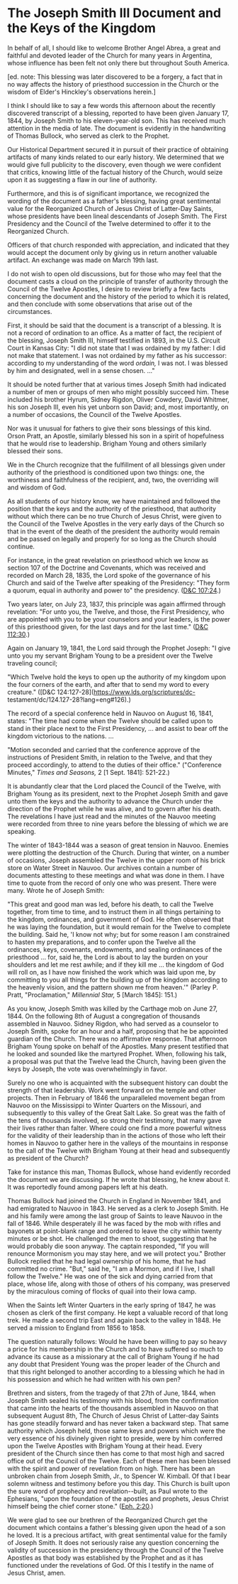 # The Joseph Smith III Document and the Keys of the Kingdom

In behalf of all, I should like to welcome Brother Angel Abrea, a great and
faithful and devoted leader of the Church for many years in Argentina, whose
influence has been felt not only there but throughout South America.

[ed. note: This blessing was later discovered to be a forgery, a fact that in
no way affects the history of priesthood succession in the Church or the
wisdom of Elder's Hinckley's observations herein.]

I think I should like to say a few words this afternoon about the recently
discovered transcript of a blessing, reported to have been given January 17,
1844, by Joseph Smith to his eleven-year-old son. This has received much
attention in the media of late. The document is evidently in the handwriting
of Thomas Bullock, who served as clerk to the Prophet.

Our Historical Department secured it in pursuit of their practice of obtaining
artifacts of many kinds related to our early history. We determined that we
would give full publicity to the discovery, even though we were confident that
critics, knowing little of the factual history of the Church, would seize upon
it as suggesting a flaw in our line of authority.

Furthermore, and this is of significant importance, we recognized the wording
of the document as a father's blessing, having great sentimental value for the
Reorganized Church of Jesus Christ of Latter-Day Saints, whose presidents have
been lineal descendants of Joseph Smith. The First Presidency and the Council
of the Twelve determined to offer it to the Reorganized Church.

Officers of that church responded with appreciation, and indicated that they
would accept the document only by giving us in return another valuable
artifact. An exchange was made on March 19th last.

I do not wish to open old discussions, but for those who may feel that the
document casts a cloud on the principle of transfer of authority through the
Council of the Twelve Apostles, I desire to review briefly a few facts
concerning the document and the history of the period to which it is related,
and then conclude with some observations that arise out of the circumstances.

First, it should be said that the document is a transcript of a blessing. It
is not a record of ordination to an office. As a matter of fact, the recipient
of the blessing, Joseph Smith III, himself testified in 1893, in the U.S.
Circuit Court in Kansas City: "I did not state that I was ordained by my
father: I did not make that statement. I was not ordained by my father as his
successor: according to my understanding of the word _ordain,_ I was not. I
was blessed by him and designated, well in a sense chosen. ..."

It should be noted further that at various times Joseph Smith had indicated a
number of men or groups of men who might possibly succeed him. These included
his brother Hyrum, Sidney Rigdon, Oliver Cowdery, David Whitmer, his son
Joseph III, even his yet unborn son David; and, most importantly, on a number
of occasions, the Council of the Twelve Apostles.

Nor was it unusual for fathers to give their sons blessings of this kind.
Orson Pratt, an Apostle, similarly blessed his son in a spirit of hopefulness
that he would rise to leadership. Brigham Young and others similarly blessed
their sons.

We in the Church recognize that the fulfillment of all blessings given under
authority of the priesthood is conditioned upon two things: one, the
worthiness and faithfulness of the recipient, and, two, the overriding will
and wisdom of God.

As all students of our history know, we have maintained and followed the
position that the keys and the authority of the priesthood, that authority
without which there can be no true Church of Jesus Christ, were given to the
Council of the Twelve Apostles in the very early days of the Church so that in
the event of the death of the president the authority would remain and be
passed on legally and properly for so long as the Church should continue.

For instance, in the great revelation on priesthood which we know as section
107 of the Doctrine and Covenants, which was received and recorded on March
28, 1835, the Lord spoke of the governance of his Church and said of the
Twelve after speaking of the Presidency: "They form a quorum, equal in
authority and power to" the presidency. ([D&amp;C
107:24](https://www.lds.org/scriptures/dc-testament/dc/107.24?lang=eng#23).)

Two years later, on July 23, 1837, this principle was again affirmed through
revelation: "For unto you, the Twelve, and those, the First Presidency, who
are appointed with you to be your counselors and your leaders, is the power of
this priesthood given, for the last days and for the last time." ([D&amp;C
112:30](https://www.lds.org/scriptures/dc-testament/dc/112.30?lang=eng#29).)

Again on January 19, 1841, the Lord said through the Prophet Joseph: "I give
unto you my servant Brigham Young to be a president over the Twelve traveling
council;

"Which Twelve hold the keys to open up the authority of my kingdom upon the
four corners of the earth, and after that to send my word to every creature."
([D&amp;C 124:127-28](https://www.lds.org/scriptures/dc-
testament/dc/124.127-28?lang=eng#126).)

The record of a special conference held in Nauvoo on August 16, 1841, states:
"The time had come when the Twelve should be called upon to stand in their
place next to the First Presidency, ... and assist to bear off the kingdom
victorious to the nations. ...

"Motion seconded and carried that the conference approve of the instructions
of President Smith, in relation to the Twelve, and that they proceed
accordingly, to attend to the duties of their office." ("Conference Minutes,"
_Times and Seasons,_ 2 [1 Sept. 1841]: 521-22.)

It is abundantly clear that the Lord placed the Council of the Twelve, with
Brigham Young as its president, next to the Prophet Joseph Smith and gave unto
them the keys and the authority to advance the Church under the direction of
the Prophet while he was alive, and to govern after his death. The revelations
I have just read and the minutes of the Nauvoo meeting were recorded from
three to nine years before the blessing of which we are speaking.

The winter of 1843-1844 was a season of great tension in Nauvoo. Enemies were
plotting the destruction of the Church. During that winter, on a number of
occasions, Joseph assembled the Twelve in the upper room of his brick store on
Water Street in Nauvoo. Our archives contain a number of documents attesting
to these meetings and what was done in them. I have time to quote from the
record of only one who was present. There were many. Wrote he of Joseph Smith:

"This great and good man was led, before his death, to call the Twelve
together, from time to time, and to instruct them in all things pertaining to
the kingdom, ordinances, and government of God. He often observed that he was
laying the foundation, but it would remain for the Twelve to complete the
building. Said he, 'I know not why; but for some reason I am constrained to
hasten my preparations, and to confer upon the Twelve all the ordinances,
keys, covenants, endowments, and sealing ordinances of the priesthood ... for,
said he, the Lord is about to lay the burden on your shoulders and let me rest
awhile; and if they kill me ... the kingdom of God will roll on, as I have now
finished the work which was laid upon me, by committing to you all things for
the building up of the kingdom according to the heavenly vision, and the
pattern shown me from heaven.'" (Parley P. Pratt, "Proclamation," _Millennial
Star,_ 5 [March 1845]: 151.)

As you know, Joseph Smith was killed by the Carthage mob on June 27, 1844. On
the following 8th of August a congregation of thousands assembled in Nauvoo.
Sidney Rigdon, who had served as a counselor to Joseph Smith, spoke for an
hour and a half, proposing that he be appointed guardian of the Church. There
was no affirmative response. That afternoon Brigham Young spoke on behalf of
the Apostles. Many present testified that he looked and sounded like the
martyred Prophet. When, following his talk, a proposal was put that the Twelve
lead the Church, having been given the keys by Joseph, the vote was
overwhelmingly in favor.

Surely no one who is acquainted with the subsequent history can doubt the
strength of that leadership. Work went forward on the temple and other
projects. Then in February of 1846 the unparalleled movement began from Nauvoo
on the Mississippi to Winter Quarters on the Missouri, and subsequently to
this valley of the Great Salt Lake. So great was the faith of the tens of
thousands involved, so strong their testimony, that many gave their lives
rather than falter. Where could one find a more powerful witness for the
validity of their leadership than in the actions of those who left their homes
in Nauvoo to gather here in the valleys of the mountains in response to the
call of the Twelve with Brigham Young at their head and subsequently as
president of the Church?

Take for instance this man, Thomas Bullock, whose hand evidently recorded the
document we are discussing. If he wrote that blessing, he knew about it. It
was reportedly found among papers left at his death.

Thomas Bullock had joined the Church in England in November 1841, and had
emigrated to Nauvoo in 1843. He served as a clerk to Joseph Smith. He and his
family were among the last group of Saints to leave Nauvoo in the fall of
1846. While desperately ill he was faced by the mob with rifles and bayonets
at point-blank range and ordered to leave the city within twenty minutes or be
shot. He challenged the men to shoot, suggesting that he would probably die
soon anyway. The captain responded, "If you will renounce Mormonism you may
stay here, and we will protect you." Brother Bullock replied that he had legal
ownership of his home, that he had committed no crime. "But," said he, "I am a
Mormon, and if I live, I shall follow the Twelve." He was one of the sick and
dying carried from that place, whose life, along with those of others of his
company, was preserved by the miraculous coming of flocks of quail into their
Iowa camp.

When the Saints left Winter Quarters in the early spring of 1847, he was
chosen as clerk of the first company. He kept a valuable record of that long
trek. He made a second trip East and again back to the valley in 1848. He
served a mission to England from 1856 to 1858.

The question naturally follows: Would he have been willing to pay so heavy a
price for his membership in the Church and to have suffered so much to advance
its cause as a missionary at the call of Brigham Young if he had any doubt
that President Young was the proper leader of the Church and that this right
belonged to another according to a blessing which he had in his possession and
which he had written with his own pen?

Brethren and sisters, from the tragedy of that 27th of June, 1844, when Joseph
Smith sealed his testimony with his blood, from the confirmation that came
into the hearts of the thousands assembled in Nauvoo on that subsequent August
8th, The Church of Jesus Christ of Latter-day Saints has gone steadily forward
and has never taken a backward step. That same authority which Joseph held,
those same keys and powers which were the very essence of his divinely given
right to preside, were by him conferred upon the Twelve Apostles with Brigham
Young at their head. Every president of the Church since then has come to that
most high and sacred office out of the Council of the Twelve. Each of these
men has been blessed with the spirit and power of revelation from on high.
There has been an unbroken chain from Joseph Smith, Jr., to Spencer W.
Kimball. Of that I bear solemn witness and testimony before you this day. This
Church is built upon the sure word of prophecy and revelation--built, as Paul
wrote to the Ephesians, "upon the foundation of the apostles and prophets,
Jesus Christ himself being the chief corner stone." ([Eph.
2:20](https://www.lds.org/scriptures/nt/eph/2.20?lang=eng#19).)

We were glad to see our brethren of the Reorganized Church get the document
which contains a father's blessing given upon the head of a son he loved. It
is a precious artifact, with great sentimental value for the family of Joseph
Smith. It does not seriously raise any question concerning the validity of
succession in the presidency through the Council of the Twelve Apostles as
that body was established by the Prophet and as it has functioned under the
revelations of God. Of this I testify in the name of Jesus Christ, amen.

